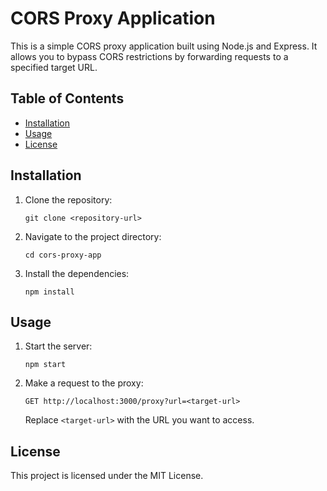 # CORS Proxy Application

This is a simple CORS proxy application built using Node.js and Express. It allows you to bypass CORS restrictions by forwarding requests to a specified target URL.

## Table of Contents

- [Installation](#installation)
- [Usage](#usage)
- [License](#license)

## Installation

1. Clone the repository:
   ```
   git clone <repository-url>
   ```

2. Navigate to the project directory:
   ```
   cd cors-proxy-app
   ```

3. Install the dependencies:
   ```
   npm install
   ```

## Usage

1. Start the server:
   ```
   npm start
   ```

2. Make a request to the proxy:
   ```
   GET http://localhost:3000/proxy?url=<target-url>
   ```

   Replace `<target-url>` with the URL you want to access.

## License

This project is licensed under the MIT License.